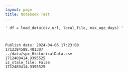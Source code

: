 ```yaml
---
layout: page
title: Notebook Test
---
```





    ' df = load_data(csv_url, local_file, max_age_days) '



    Publish date: 2024-04-06 17:23:08
    1712384588.481307
    ../data/spx_HistoricalData.csv
    1712489414.9395525
    is_stale_file: False
    1712489414.9395525

